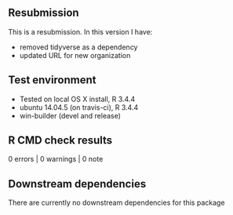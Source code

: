 ## Resubmission
This is a resubmission. In this version I have:
  
* removed tidyverse as a dependency
* updated URL for new organization


## Test environment
* Tested on local OS X install, R 3.4.4
* ubuntu 14.04.5 (on travis-ci), R 3.4.4
* win-builder (devel and release)


## R CMD check results
0 errors | 0 warnings | 0 note



## Downstream dependencies
There are currently no downstream dependencies for this package